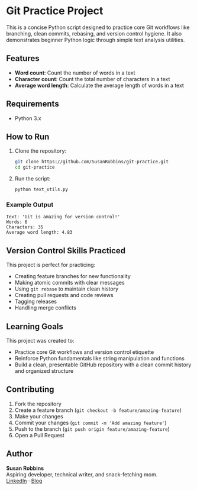 # Git Practice Project

This is a concise Python script designed to practice core Git workflows like branching, clean commits, rebasing, and version control hygiene. It also demonstrates beginner Python logic through simple text analysis utilities.


## Features

- **Word count**: Count the number of words in a text
- **Character count**: Count the total number of characters in a text  
- **Average word length**: Calculate the average length of words in a text

## Requirements

- Python 3.x

## How to Run

1. Clone the repository:
   ```bash
   git clone https://github.com/SusanRobbins/git-practice.git
   cd git-practice
   ```

2. Run the script:
   ```bash
   python text_utils.py
   ```

### Example Output

```
Text: 'Git is amazing for version control!'
Words: 6
Characters: 35
Average word length: 4.83
```

## Version Control Skills Practiced

This project is perfect for practicing:

- Creating feature branches for new functionality
- Making atomic commits with clear messages
- Using `git rebase` to maintain clean history
- Creating pull requests and code reviews
- Tagging releases
- Handling merge conflicts

## Learning Goals

This project was created to:
- Practice core Git workflows and version control etiquette
- Reinforce Python fundamentals like string manipulation and functions
- Build a clean, presentable GitHub repository with a clean commit history and organized structure

## Contributing

1. Fork the repository
2. Create a feature branch (`git checkout -b feature/amazing-feature`)
3. Make your changes
4. Commit your changes (`git commit -m 'Add amazing feature'`)
5. Push to the branch (`git push origin feature/amazing-feature`)
6. Open a Pull Request

## Author

**Susan Robbins**  
Aspiring developer, technical writer, and snack-fetching mom.  
[LinkedIn](https://www.linkedin.com/in/susanrobbins-dev) · [Blog](https://medium.com/@susanrobbins_dev)
